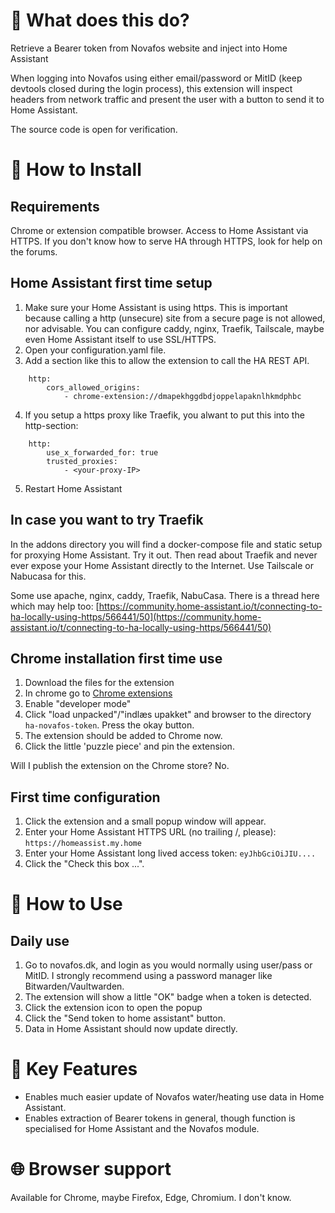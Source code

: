 # 🚀 What does this do?

Retrieve a Bearer token from Novafos website and inject into Home Assistant

When logging into Novafos using either email/password or MitID (keep devtools closed during the login process),
this extension will inspect headers from network traffic and present the user with a button to send it to
Home Assistant.

The source code is open for verification.

# 🎯 How to Install

## Requirements

Chrome or extension compatible browser.  Access to Home Assistant via HTTPS.  If you don't know how to serve HA through HTTPS, look for help on the forums.  

## Home Assistant first time setup
1. Make sure your Home Assistant is using https.  This is important because
   calling a http (unsecure) site from a secure page is not allowed, nor advisable.
   You can configure caddy, nginx, Traefik, Tailscale, maybe even Home Assistant itself to use SSL/HTTPS.
2. Open your configuration.yaml file.
3. Add a section like this to allow the extension to call the HA REST API.
```
    http:
        cors_allowed_origins:
            - chrome-extension://dmapekhggdbdjoppelapaknlhkmdphbc
```
4. If you setup a https proxy like Traefik, you alwant to put this into the http-section:
```
    http:
        use_x_forwarded_for: true
        trusted_proxies:
            - <your-proxy-IP>
```
5. Restart Home Assistant

## In case you want to try Traefik

In the addons directory you will find a docker-compose file and static setup for proxying Home Assistant.  Try it out.  Then read about Traefik and never ever expose your Home Assistant directly to the Internet.  Use Tailscale or Nabucasa for this.

Some use apache, nginx, caddy, Traefik, NabuCasa.
There is a thread here which may help too: [https://community.home-assistant.io/t/connecting-to-ha-locally-using-https/566441/50](https://community.home-assistant.io/t/connecting-to-ha-locally-using-https/566441/50)

## Chrome installation first time use
1. Download the files for the extension
2. In chrome go to [Chrome extensions](chrome://extensions/)
3. Enable "developer mode"
4. Click "load unpacked"/"indlæs upakket" and browser to the directory `ha-novafos-token`.  Press the okay button.
5. The extension should be added to Chrome now.
6. Click the little 'puzzle piece' and pin the extension.

Will I publish the extension on the Chrome store? No.

## First time configuration
1. Click the extension and a small popup window will appear.
2. Enter your Home Assistant HTTPS URL (no trailing /, please): ```https://homeassist.my.home```
3. Enter your Home Assistant long lived access token: ```eyJhbGciOiJIU....```
4. Click the "Check this box ...".

# 🎯 How to Use

## Daily use
1. Go to novafos.dk, and login as you would normally using user/pass or MitID. I strongly recommend using a password manager like Bitwarden/Vaultwarden.
2. The extension will show a little "OK" badge when a token is detected.
3. Click the extension icon to open the popup
4. Click the "Send token to home assistant" button.
5. Data in Home Assistant should now update directly.

# 🔑 Key Features
- Enables much easier update of Novafos water/heating use data in Home Assistant.
- Enables extraction of Bearer tokens in general, though function is specialised for Home Assistant and the Novafos module.

# 🌐 Browser support
Available for Chrome, maybe Firefox, Edge, Chromium.  I don't know.